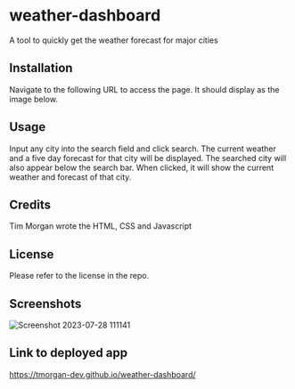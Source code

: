 # weather-dashboard
A tool to quickly get the weather forecast for major cities

## Installation

Navigate to the following URL to access the page. It should display as the image below.

## Usage

Input any city into the search field and click search. The current weather and a five day forecast for that city will be displayed. The searched city will also appear below the search bar. When clicked, it will show the current weather and forecast of that city. 

## Credits

Tim Morgan wrote the HTML, CSS and Javascript

## License

Please refer to the license in the repo.

## Screenshots

![Screenshot 2023-07-28 111141](https://github.com/tmorgan-dev/weather-dashboard/assets/132379127/c2a9d5fd-18f4-4a44-8670-14007716fa0d)

## Link to deployed app

https://tmorgan-dev.github.io/weather-dashboard/
